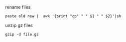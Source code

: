 
rename files
```
paste old new |  awk '{print "cp" " " $1 " " $2}'|sh
```

unzip gz files

```
gzip -d file.gz
```